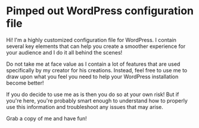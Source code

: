 # Pimped out WordPress configuration file
Hi! I'm a highly customized configuration file for WordPress. I contain several key elements that can help you create a smoother experience for your audience and I do it all behind the scenes!

Do not take me at face value as I contain a lot of features that are used specifically by my creator for his creations. Instead, feel free to use me to draw upon what you feel you need to help your WordPress installation become better!

If you do decide to use me as is then you do so at your own risk! But if you're here, you're probably smart enough to understand how to properly use this information and troubleshoot any issues that may arise.

Grab a copy of me and have fun!
